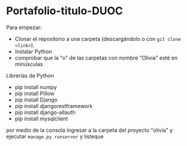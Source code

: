 # Portafolio-titulo-DUOC

Para empezar:
- Clonar el repositorio a una carpeta (descargándolo o con `git clone <link>`).
- Instalar Python
- comprobar que la "o" de las carpetas con nombre "Olivia" esté en minúsculas


Librerías de Python
- pip install numpy
- pip install Pillow
- pip install Django
- pip install djangorestframework
- pip install django-allauth
- pip install mysqlclient


por medio de la consola ingresar a la carpeta del proyecto "olivia" y ejecutar `manage.py runserver` y listeque
